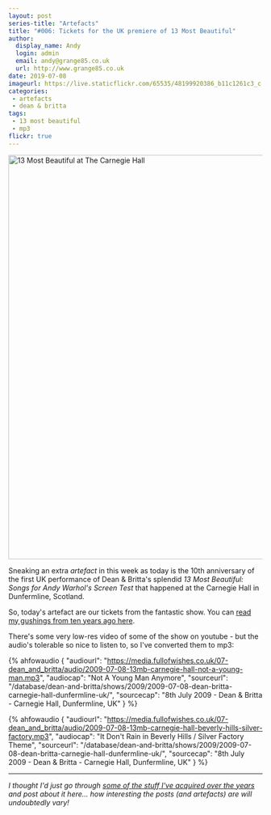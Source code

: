 ```yaml
---
layout: post
series-title: "Artefacts" 
title: "#006: Tickets for the UK premiere of 13 Most Beautiful"
author:
  display_name: Andy
  login: admin
  email: andy@grange85.co.uk
  url: http://www.grange85.co.uk
date: 2019-07-08
imageurl: https://live.staticflickr.com/65535/48199920386_b11c1261c3_c.jpg
categories:
 - artefacts
 - dean & britta
tags:
 - 13 most beautiful
 - mp3
flickr: true
---
```

<a data-flickr-embed="true"  href="https://www.flickr.com/photos/grange85/48199920386/in/dateposted/" title="13 Most Beautiful at The Carnegie Hall"><img src="https://live.staticflickr.com/65535/48199920386_b11c1261c3_c.jpg" width="800" height="800" alt="13 Most Beautiful at The Carnegie Hall"></a>

Sneaking an extra _artefact_ in this week as today is the 10th anniversary of the first UK performance of Dean & Britta's splendid _13 Most Beautiful: Songs for Andy Warhol's Screen Test_ that happened at the Carnegie Hall in Dunfermline, Scotland.

So, today's artefact are our tickets from the fantastic show. You can [read my gushings from ten years ago here](/2009/07/09/13-most-beautiful-at-the-carnegie-hall-in-dunfermline/).

There's some very low-res video of some of the show on youtube - but the audio's tolerable so nice to listen to, so I've converted them to mp3:

 {% ahfowaudio {
  "audiourl": "https://media.fullofwishes.co.uk/07-dean_and_britta/audio/2009-07-08-13mb-carnegie-hall-not-a-young-man.mp3",
  "audiocap": "Not A Young Man Anymore",
  "sourceurl": "/database/dean-and-britta/shows/2009/2009-07-08-dean-britta-carnegie-hall-dunfermline-uk/",
  "sourcecap": "8th July 2009 - Dean & Britta - Carnegie Hall, Dunfermline, UK"
  } %}


 {% ahfowaudio {
  "audiourl": "https://media.fullofwishes.co.uk/07-dean_and_britta/audio/2009-07-08-13mb-carnegie-hall-beverly-hills-silver-factory.mp3",
  "audiocap": "It Don't Rain in Beverly Hills / Silver Factory Theme",
  "sourceurl": "/database/dean-and-britta/shows/2009/2009-07-08-dean-britta-carnegie-hall-dunfermline-uk/",
  "sourcecap": "8th July 2009 - Dean & Britta - Carnegie Hall, Dunfermline, UK"
  } %}

---

_I thought I'd just go through [some of the stuff I've acquired over the years](/category/artefacts/) and post about it here... how interesting the posts (and artefacts) are will undoubtedly vary!_

